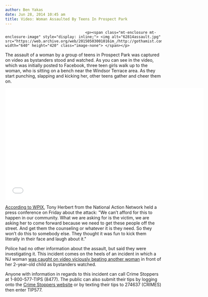 ```yaml
---
author: Ben Yakas
date: Jun 28, 2014 10:45 am
title: Video: Woman Assaulted By Teens In Prospect Park
---
```


	
										<p><span class="mt-enclosure mt-enclosure-image" style="display: inline;"> <img alt="62814assault.jpg" src="https://web.archive.org/web/20150503001016im_/http://gothamist.com/attachments/byakas/62814assault.jpg" width="640" height="420" class="image-none"> </span></p>

<p>The assault of a woman by a group of teens in Prospect Park was captured on video as bystanders stood and watched. As you can see in the video, which was initially posted to Facebook, three teen girls walk up to the woman, who is sitting on a bench near the Windsor Terrace area. As they start punching, slapping and kicking her, other teens gather and cheer them on.</p>

<p><iframe width="640" height="360" src="//web.archive.org/web/20150503001016if_/http://www.youtube.com/embed/y6VLZ4pZpBQ" frameborder="0" allowfullscreen></iframe></p>

<p><a href="https://web.archive.org/web/20150503001016/http://pix11.com/2014/06/27/pack-of-girls-beat-woman-in-brooklyn-while-bystanders-record-attack/">According to WPIX</a>, Tony Herbert from the National Action Network held a press conference on Friday about the attack: &quot;We can&#x2019;t afford for this to happen in our community. What we are asking for is the victim, we are asking her to come forward because we need to get these people off the street. And get them the counseling or whatever it is they need. So they won&#x2019;t do this to somebody else. They thought it was fun to kick them literally in their face and laugh about it.&quot;</p>

<p>Police had no other information about the assault, but said they were investigating it. This incident comes on the heels of an incident in which a NJ woman <a href="https://web.archive.org/web/20150503001016/http://gothamist.com/2014/06/26/video_adults_stand_by_as_nj_mom_is.php">was caught on video viciously beating another woman</a> in front of her 2-year-old child as bystanders watched.</p>

<p>Anyone with information in regards to this incident can call Crime Stoppers at 1-800-577-TIPS (8477). The public can also submit their tips by logging onto the <a href="WWW.NYPDCRIMESTOPPERS.COM">Crime Stoppers website</a> or by texting their tips to 274637 (CRIMES) then enter TIP577.</p>					
										
									
				